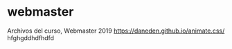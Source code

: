 # webmaster
Archivos del curso, Webmaster 2019
https://daneden.github.io/animate.css/
hfghgddhdfhdfd
